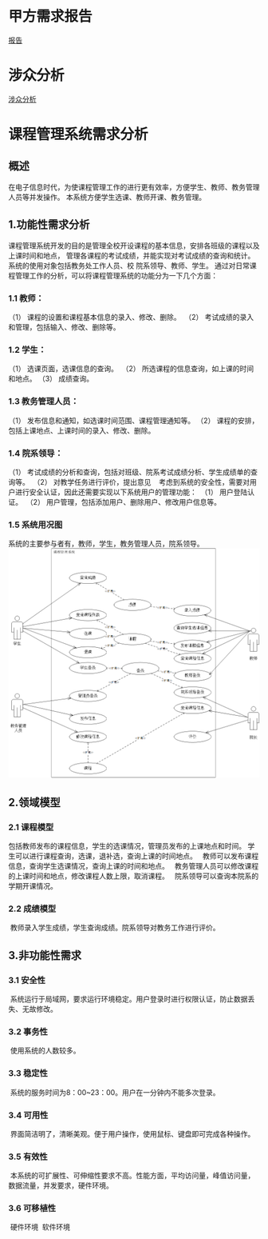 # 甲方需求报告 #
[报告](https://github.com/Erutan-pku/oo/blob/master/课程管理系统需求报告.md)
# 涉众分析 #
[涉众分析](https://github.com/JosephineSun/OOCOURSE/tree/master/homework3)
# 课程管理系统需求分析 #
## 概述 ##
   在电子信息时代，为使课程管理工作的进行更有效率，方便学生、教师、教务管理人员等并发操作。
本系统方便学生选课、教师开课、教务管理。
## 1.功能性需求分析 ##
   课程管理系统开发的目的是管理全校开设课程的基本信息，安排各班级的课程以及上课时间和地点，
管理各课程的考试成绩，并能实现对考试成绩的查询和统计。系统的使用对象包括教务处工作人员、校
院系领导、教师、学生。
   通过对日常课程管理工作的分析，可以将课程管理系统的功能分为一下几个方面： 
   ### 1.1 教师： ###
   （1） 课程的设置和课程基本信息的录入、修改、删除。 
   （2） 考试成绩的录入和管理，包括输入、修改、删除等。 
   ### 1.2 学生： ###
   （1） 选课页面，选课信息的查询。 
   （2） 所选课程的信息查询，如上课的时间和地点。
   （3） 成绩查询。
   ### 1.3 教务管理人员： ###
   （1） 发布信息和通知，如选课时间范围、课程管理通知等。
   （2） 课程的安排，包括上课地点、上课时间的录入、修改、删除。 
   ### 1.4 院系领导： ###
   （1） 考试成绩的分析和查询，包括对班级、院系考试成绩分析、学生成绩单的查
询等。 
   （2） 对教学任务进行评价，提出意见
   考虑到系统的安全性，需要对用户进行安全认证，因此还需要实现以下系统用户的管理功能： 
   （1） 用户登陆认证。 
   （2） 用户管理，包括添加用户、删除用户、修改用户信息等。
   ### 1.5 系统用况图 ###
   系统的主要参与者有，教师，学生，教务管理人员，院系领导。
   ![image](https://github.com/JosephineSun/OOCOURSE/blob/master/pic/系统用况图.png)
   
## 2.领域模型 ##
### 2.1 课程模型 ###
   包括教师发布的课程信息，学生的选课情况，管理员发布的上课地点和时间。
   学生可以进行课程查询，选课，退补选，查询上课的时间地点。
   教师可以发布课程信息，查询学生选课情况，查询上课的时间和地点。
   教务管理人员可以修改课程的上课时间和地点，修改课程人数上限，取消课程。
   院系领导可以查询本院系的学期开课情况。
### 2.2 成绩模型 ###
  教师录入学生成绩，学生查询成绩。院系领导对教务工作进行评价。
## 3.非功能性需求 ###
### 3.1 安全性 ### 
  系统运行于局域网，要求运行环境稳定。用户登录时进行权限认证，防止数据丢失、无故修改。
### 3.2 事务性 ###
  使用系统的人数较多。
### 3.3 稳定性 ###
  系统的服务时间为8：00~23：00。用户在一分钟内不能多次登录。
### 3.4 可用性 ###
  界面简洁明了，清晰美观。便于用户操作，使用鼠标、键盘即可完成各种操作。
### 3.5 有效性 ###
  本系统的可扩展性、可伸缩性要求不高。性能方面，平均访问量，峰值访问量，数据流量，并发要求，硬件环境。
### 3.6 可移植性 ###
  硬件环境
  软件环境

   
